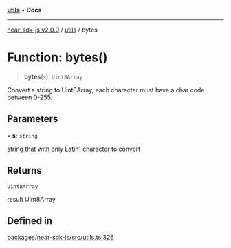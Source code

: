 [**utils**](../README.md) • **Docs**

***

[near-sdk-js v2.0.0](../../packages.md) / [utils](../README.md) / bytes

# Function: bytes()

> **bytes**(`s`): `Uint8Array`

Convert a string to Uint8Array, each character must have a char code between 0-255.

## Parameters

• **s**: `string`

string that with only Latin1 character to convert

## Returns

`Uint8Array`

result Uint8Array

## Defined in

[packages/near-sdk-js/src/utils.ts:326](https://github.com/dim-daskalov/near-sdk-js/blob/d666013bbb17e79dbf6b4425d4bac78f40b0804c/packages/near-sdk-js/src/utils.ts#L326)
